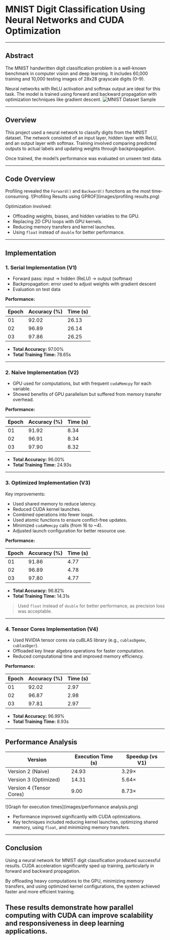 # MNIST Digit Classification Using Neural Networks and CUDA Optimization

---

## Abstract

The MNIST handwritten digit classification problem is a well-known benchmark in computer vision and deep learning. It includes 60,000 training and 10,000 testing images of 28x28 grayscale digits (0–9).

Neural networks with ReLU activation and softmax output are ideal for this task. The model is trained using forward and backward propagation with optimization techniques like gradient descent.
![MNIST Dataset Sample](images/mnist.png)

---

## Overview

This project used a neural network to classify digits from the MNIST dataset. The network consisted of an input layer, hidden layer with ReLU, and an output layer with softmax. Training involved comparing predicted outputs to actual labels and updating weights through backpropagation.

Once trained, the model’s performance was evaluated on unseen test data.

---

## Code Overview

Profiling revealed the `Forward()` and `Backward()` functions as the most time-consuming. 
![Profiling Results using GPROF](images/profiling results.png)

Optimization involved:
- Offloading weights, biases, and hidden variables to the GPU.
- Replacing 2D CPU loops with GPU kernels.
- Reducing memory transfers and kernel launches.
- Using `float` instead of `double` for better performance.

---

## Implementation

### 1. Serial Implementation (V1)

- Forward pass: input → hidden (ReLU) → output (softmax)
- Backpropagation: error used to adjust weights with gradient descent
- Evaluation on test data

**Performance:**

| Epoch | Accuracy (%) | Time (s) |
|-------|--------------|----------|
| 01    | 92.02        | 26.13    |
| 02    | 96.89        | 26.14    |
| 03    | 97.86        | 26.25    |

- **Total Accuracy:** 97.00%  
- **Total Training Time:** 78.65s  

---

### 2. Naive Implementation (V2)

- GPU used for computations, but with frequent `cudaMemcpy` for each variable.
- Showed benefits of GPU parallelism but suffered from memory transfer overhead.

**Performance:**

| Epoch | Accuracy (%) | Time (s) |
|-------|--------------|----------|
| 01    | 91.92        | 8.34     |
| 02    | 96.91        | 8.34     |
| 03    | 97.90        | 8.32     |

- **Total Accuracy:** 96.00%  
- **Total Training Time:** 24.93s  

---

### 3. Optimized Implementation (V3)

Key improvements:

- Used shared memory to reduce latency.
- Reduced CUDA kernel launches.
- Combined operations into fewer loops.
- Used atomic functions to ensure conflict-free updates.
- Minimized `cudaMemcpy` calls (from 16 to ~4).
- Adjusted launch configuration for better resource use.

**Performance:**

| Epoch | Accuracy (%) | Time (s) |
|-------|--------------|----------|
| 01    | 91.86        | 4.77     |
| 02    | 96.89        | 4.78     |
| 03    | 97.80        | 4.77     |

- **Total Accuracy:** 96.82%  
- **Total Training Time:** 14.31s  

> Used `float` instead of `double` for better performance, as precision loss was acceptable.

---

### 4. Tensor Cores Implementation (V4)

- Used NVIDIA tensor cores via cuBLAS library (e.g., `cublasDgemv`, `cublasDger`).
- Offloaded key linear algebra operations for faster computation.
- Reduced computational time and improved memory efficiency.

**Performance:**

| Epoch | Accuracy (%) | Time (s) |
|-------|--------------|----------|
| 01    | 92.02        | 2.97     |
| 02    | 96.87        | 2.98     |
| 03    | 97.81        | 2.97     |

- **Total Accuracy:** 96.99%  
- **Total Training Time:** 8.93s  

---

## Performance Analysis

| Version                  | Execution Time (s) | Speedup (vs V1) |
|--------------------------|--------------------|------------------|
| Version 2 (Naive)        | 24.93               | 3.29×            |
| Version 3 (Optimized)    | 14.31               | 5.64×            |
| Version 4 (Tensor Cores) | 9.00                | 8.73×            |

![Graph for execution times](images/performance analysis.png)

- Performance improved significantly with CUDA optimizations.
- Key techniques included reducing kernel launches, optimizing shared memory, using `float`, and minimizing memory transfers.

---

## Conclusion

Using a neural network for MNIST digit classification produced successful results. CUDA acceleration significantly sped up training, particularly in forward and backward propagation.

By offloading heavy computations to the GPU, minimizing memory transfers, and using optimized kernel configurations, the system achieved faster and more efficient training.

These results demonstrate how parallel computing with CUDA can improve scalability and responsiveness in deep learning applications.
---
